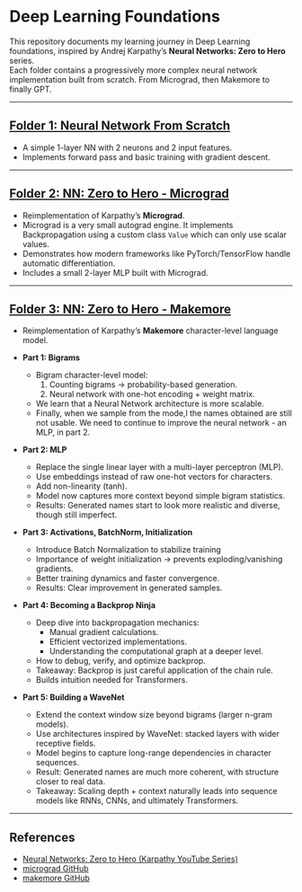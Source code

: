 # Deep Learning Foundations  

This repository documents my learning journey in Deep Learning foundations, inspired by Andrej Karpathy’s **Neural Networks: Zero to Hero** series.  
Each folder contains a progressively more complex neural network implementation built from scratch. From Micrograd, then Makemore to finally GPT.

---

## [Folder 1: Neural Network From Scratch](./nn_from_scratch/)  
- A simple 1-layer NN with 2 neurons and 2 input features.  
- Implements forward pass and basic training with gradient descent.

---

## [Folder 2: NN: Zero to Hero - Micrograd](./zero-hero/micrograd)  
- Reimplementation of Karpathy’s **Micrograd**.  
- Micrograd is a very small autograd engine. It implements Backpropagation using a custom class `Value` which can only use scalar values.    
- Demonstrates how modern frameworks like PyTorch/TensorFlow handle automatic differentiation.  
- Includes a small 2-layer MLP built with Micrograd.

---

## [Folder 3: NN: Zero to Hero - Makemore](./zero-hero/makemore)  
- Reimplementation of Karpathy’s **Makemore** character-level language model.  
- **Part 1: Bigrams**
  - Bigram character-level model:
    1. Counting bigrams → probability-based generation.  
    2. Neural network with one-hot encoding + weight matrix.  
  - We learn that a Neural Network architecture is more scalable.  
  - Finally, when we sample from the mode,l the names obtained are still not usable. We need to continue to improve the neural network - an MLP, in part 2.  
- **Part 2: MLP**
  - Replace the single linear layer with a multi-layer perceptron (MLP).
  - Use embeddings instead of raw one-hot vectors for characters.
  - Add non-linearity (tanh).
  - Model now captures more context beyond simple bigram statistics.
  - Results: Generated names start to look more realistic and diverse, though still imperfect.
- **Part 3: Activations, BatchNorm, Initialization**
  - Introduce Batch Normalization to stabilize training
  - Importance of weight initialization → prevents exploding/vanishing gradients.
  - Better training dynamics and faster convergence.
  - Results: Clear improvement in generated samples.
- **Part 4: Becoming a Backprop Ninja**
  - Deep dive into backpropagation mechanics:
    - Manual gradient calculations.
    - Efficient vectorized implementations.
    - Understanding the computational graph at a deeper level.
  - How to debug, verify, and optimize backprop.
  - Takeaway: Backprop is just careful application of the chain rule.
  - Builds intuition needed for Transformers.

- **Part 5: Building a WaveNet**
  - Extend the context window size beyond bigrams (larger n-gram models).
  - Use architectures inspired by WaveNet: stacked layers with wider receptive fields.
  - Model begins to capture long-range dependencies in character sequences.
  - Result: Generated names are much more coherent, with structure closer to real data.
  - Takeaway: Scaling depth + context naturally leads into sequence models like RNNs, CNNs, and ultimately Transformers.
---

## References
- [Neural Networks: Zero to Hero (Karpathy YouTube Series)](https://youtube.com/playlist?list=PLAqhIrjkxbuWI23v9cThsA9GvCAUhRvKZ&si=zQext0XwhtQW-XZk)
- [micrograd GitHub](https://github.com/karpathy/micrograd)
- [makemore GitHub](https://github.com/karpathy/makemore)
